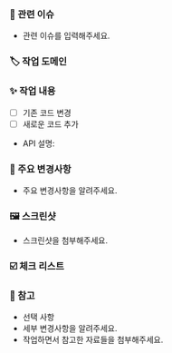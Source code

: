 ### 🚀 관련 이슈
- 관련 이슈를 입력해주세요.

### 🏷️ 작업 도메인


### ✨ 작업 내용
- [ ] 기존 코드 변경
- [ ] 새로운 코드 추가
- API 설명:

### 🔑 주요 변경사항
- 주요 변경사항을 알려주세요.

### 🖼️ 스크린샷
- 스크린샷을 첨부해주세요.

### ☑️ 체크 리스트


### 🔗 참고
- 선택 사항
- 세부 변경사항을 알려주세요.
- 작업하면서 참고한 자료들을 첨부해주세요.
